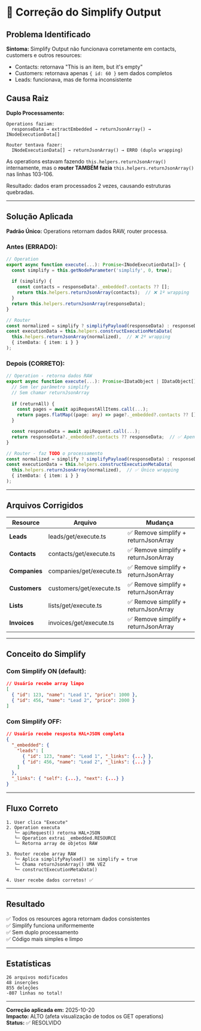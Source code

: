 # 🔧 Correção do Simplify Output

## Problema Identificado

**Sintoma:** Simplify Output não funcionava corretamente em contacts, customers e outros resources:
- Contacts: retornava "This is an item, but it's empty"
- Customers: retornava apenas `{ id: 60 }` sem dados completos
- Leads: funcionava, mas de forma inconsistente

## Causa Raiz

**Duplo Processamento:**

```
Operations faziam:
  responseData → extractEmbedded → returnJsonArray() → INodeExecutionData[]
  
Router tentava fazer:
  INodeExecutionData[] → returnJsonArray() → ERRO (duplo wrapping)
```

As operations estavam fazendo `this.helpers.returnJsonArray()` internamente, mas o **router TAMBÉM fazia** `this.helpers.returnJsonArray()` nas linhas 103-106.

Resultado: dados eram processados 2 vezes, causando estruturas quebradas.

---

## Solução Aplicada

**Padrão Único:** Operations retornam dados RAW, router processa.

### Antes (ERRADO):
```typescript
// Operation
export async function execute(...): Promise<INodeExecutionData[]> {
  const simplify = this.getNodeParameter('simplify', 0, true);
  
  if (simplify) {
    const contacts = responseData?._embedded?.contacts ?? [];
    return this.helpers.returnJsonArray(contacts);  // ❌ 1º wrapping
  }
  return this.helpers.returnJsonArray(responseData);
}

// Router
const normalized = simplify ? simplifyPayload(responseData) : responseData;
const executionData = this.helpers.constructExecutionMetaData(
  this.helpers.returnJsonArray(normalized),  // ❌ 2º wrapping
  { itemData: { item: i } }
);
```

### Depois (CORRETO):
```typescript
// Operation - retorna dados RAW
export async function execute(...): Promise<IDataObject | IDataObject[]> {
  // Sem ler parâmetro simplify
  // Sem chamar returnJsonArray
  
  if (returnAll) {
    const pages = await apiRequestAllItems.call(...);
    return pages.flatMap((page: any) => page?._embedded?.contacts ?? []);
  }

  const responseData = await apiRequest.call(...);
  return responseData?._embedded?.contacts ?? responseData;  // ✅ Apenas extrai
}

// Router - faz TODO o processamento
const normalized = simplify ? simplifyPayload(responseData) : responseData;
const executionData = this.helpers.constructExecutionMetaData(
  this.helpers.returnJsonArray(normalized),  // ✅ Único wrapping
  { itemData: { item: i } }
);
```

---

## Arquivos Corrigidos

| Resource | Arquivo | Mudança |
|----------|---------|---------|
| **Leads** | leads/get/execute.ts | ✅ Remove simplify + returnJsonArray |
| **Contacts** | contacts/get/execute.ts | ✅ Remove simplify + returnJsonArray |
| **Companies** | companies/get/execute.ts | ✅ Remove simplify + returnJsonArray |
| **Customers** | customers/get/execute.ts | ✅ Remove simplify + returnJsonArray |
| **Lists** | lists/get/execute.ts | ✅ Remove simplify + returnJsonArray |
| **Invoices** | invoices/get/execute.ts | ✅ Remove simplify + returnJsonArray |

---

## Conceito do Simplify

### Com Simplify ON (default):
```json
// Usuário recebe array limpo
[
  { "id": 123, "name": "Lead 1", "price": 1000 },
  { "id": 456, "name": "Lead 2", "price": 2000 }
]
```

### Com Simplify OFF:
```json
// Usuário recebe resposta HAL+JSON completa
{
  "_embedded": {
    "leads": [
      { "id": 123, "name": "Lead 1", "_links": {...} },
      { "id": 456, "name": "Lead 2", "_links": {...} }
    ]
  },
  "_links": { "self": {...}, "next": {...} }
}
```

---

## Fluxo Correto

```
1. User clica "Execute"
2. Operation executa
   └─ apiRequest() retorna HAL+JSON
   └─ Operation extrai _embedded.RESOURCE
   └─ Retorna array de objetos RAW
   
3. Router recebe array RAW
   └─ Aplica simplifyPayload() se simplify = true
   └─ Chama returnJsonArray() UMA VEZ
   └─ constructExecutionMetaData()
   
4. User recebe dados corretos! ✅
```

---

## Resultado

✅ Todos os resources agora retornam dados consistentes  
✅ Simplify funciona uniformemente  
✅ Sem duplo processamento  
✅ Código mais simples e limpo  

---

## Estatísticas

```
26 arquivos modificados
48 inserções
855 deleções
-807 linhas no total!
```

---

**Correção aplicada em:** 2025-10-20  
**Impacto:** ALTO (afeta visualização de todos os GET operations)  
**Status:** ✅ RESOLVIDO

